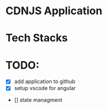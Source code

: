 # CDNJS Application

# Tech Stacks

# TODO:
* [x] add application to github
* [x] setup vscode for angular
* [] state managment

